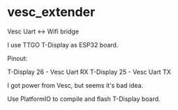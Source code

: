 # vesc_extender
Vesc Uart <-> Wifi bridge


I use TTGO T-Display as ESP32 board.

Pinout:

T-Display 26 - Vesc Uart RX
T-Display 25 - Vesc Uart TX

I got power from Vesc, but seems it's bad idea.

Use PlatformIO to compile and flash T-Display board.
